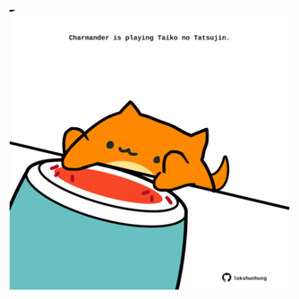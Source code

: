 <!-- built at 24/11/2023, 23:00:41 UTC -->
<p align="center">
  <img width="500" height="500" src="./ReadmeImage.svg">
</p>
